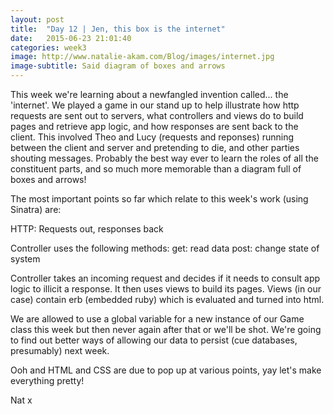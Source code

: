 ```yaml
---
layout: post
title:  "Day 12 | Jen, this box is the internet"
date:   2015-06-23 21:01:40
categories: week3
image: http://www.natalie-akam.com/Blog/images/internet.jpg
image-subtitle: Said diagram of boxes and arrows
---
```


This week we're learning about a newfangled invention called... the 'internet'. We played a game in our stand up to help illustrate how http requests are sent out to servers, what controllers and views do to build pages and retrieve app logic, and how responses are sent back to the client. This involved Theo and Lucy (requests and reponses) running between the client and server and pretending to die, and other parties shouting messages. Probably the best way ever to learn the roles of all the constituent parts, and so much more memorable than a diagram full of boxes and arrows!

The most important points so far which relate to this week's work (using Sinatra) are:

HTTP: Requests out, responses back

Controller uses the following methods:
get: read data
post: change state of system

Controller takes an incoming request and decides if it needs to consult app logic to illicit a response. It then uses views to build its pages. Views (in our case) contain erb (embedded ruby) which is evaluated and turned into html.

We are allowed to use a global variable for a new instance of our Game class this week but then never again after that or we'll be shot. We're going to find out better ways of allowing our data to persist (cue databases, presumably) next week.

Ooh and HTML and CSS are due to pop up at various points, yay let's make everything pretty!

Nat x